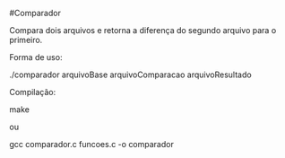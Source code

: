 #Comparador

Compara dois arquivos e retorna a diferença do segundo arquivo para o primeiro.

Forma de uso:

  ./comparador arquivoBase arquivoComparacao arquivoResultado

Compilação:

  make

ou

  gcc comparador.c funcoes.c -o comparador

